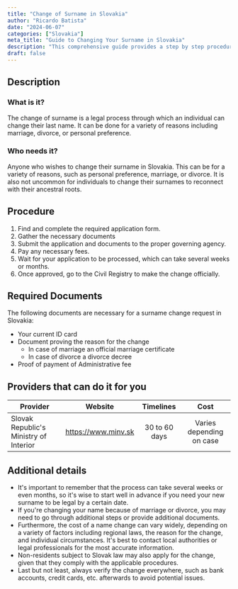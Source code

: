 ```yaml
---
title: "Change of Surname in Slovakia"
author: "Ricardo Batista"
date: "2024-06-07"
categories: ["Slovakia"]
meta_title: "Guide to Changing Your Surname in Slovakia"
description: "This comprehensive guide provides a step by step procedure on how to change your surname in Slovakia. It includes a list of required documents, the legal procedure, as well as potential providers that can help with the process."
draft: false
---
```


## Description
### What is it?
The change of surname is a legal process through which an individual can change their last name. It can be done for a variety of reasons including marriage, divorce, or personal preference.

### Who needs it?
Anyone who wishes to change their surname in Slovakia. This can be for a variety of reasons, such as personal preference, marriage, or divorce. It is also not uncommon for individuals to change their surnames to reconnect with their ancestral roots.

## Procedure
1. Find and complete the required application form.
2. Gather the necessary documents 
3. Submit the application and documents to the proper governing agency.
4. Pay any necessary fees.
5. Wait for your application to be processed, which can take several weeks or months.
6. Once approved, go to the Civil Registry to make the change officially.

## Required Documents
The following documents are necessary for a surname change request in Slovakia:

- Your current ID card
- Document proving the reason for the change
  * In case of marriage an official marriage certificate
  * In case of divorce a divorce decree
- Proof of payment of Administrative fee

## Providers that can do it for you

| Provider        |     Website     |     Timelines    |       Cost      |
| --------------- | --------------- |  :-------------: | :-------------: |
| Slovak Republic's Ministry of Interior      |  https://www.minv.sk  |      30 to 60 days      |        Varies depending on case       |

## Additional details
- It's important to remember that the process can take several weeks or even months, so it's wise to start well in advance if you need your new surname to be legal by a certain date.
- If you're changing your name because of marriage or divorce, you may need to go through additional steps or provide additional documents.
- Furthermore, the cost of a name change can vary widely, depending on a variety of factors including regional laws, the reason for the change, and individual circumstances. It's best to contact local authorities or legal professionals for the most accurate information.
- Non-residents subject to Slovak law may also apply for the change, given that they comply with the applicable procedures.
- Last but not least, always verify the change everywhere, such as bank accounts, credit cards, etc. afterwards to avoid potential issues.